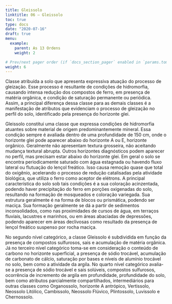 ```yaml
---
title: Gleissolo
linktitle: 06 – Gleissolo
toc: true
type: docs
date: "2020-07-16"
draft: true
menu:
  example:
    parent: As 13 Ordens
    weight: 2

# Prev/next pager order (if `docs_section_pager` enabled in `params.toml`)
weight: 6
---
```


Classe atribuída a solo que apresenta expressiva atuação do processo de gleização. Esse processo é resultante de condições de hidromorfia, causando intensa redução dos compostos de ferro, em presença de matéria orgânica, e condição de saturação permanente ou periódica. Assim, a principal diferença dessa classe para as demais classes é a manifestação de atributos que evidenciam o processo de gleização no perfil do solo, identificado pela presença do horizonte glei.

Gleissolo constitui uma classe que expressa condições de hidromorfia atuantes sobre material de origem predominantemente mineral. Essa condição sempre é avaliada dentro de uma profundidade de 150 cm, onde o horizonte glei pode aparecer abaixo do horizonte A ou E, horizonte orgânico. Geralmente não apresentam textura grosseira, não aceitando mudança textural abrupta. Outros horizontes diagnósticos podem aparecer no perfil, mas precisam estar abaixo do horizonte glei. Em geral o solo se encontra periodicamente saturado com água estagnada ou havendo fluxo lateral ou flutuação do lençol freático. Isso causa remoção quase que total do oxigênio, acelerando o processo de redução catalisadas pela atividade biológica, que utiliza o ferro como aceptor de elétrons. A principal característica do solo sob tais condições é a sua coloração acinzentada, podendo haver precipitação do ferro em porções oxigenadas do solo, resultando na formação de mosqueados e coloração variegada. Sua estrutura geralmente é na forma de blocos ou prismática, podendo ser maciça. Sua formação geralmente se dá a partir de sedimentos inconsolidados, como nas proximidades de cursos de água, em terraços fluviais, lacustres e marinhos, ou em áreas abaciadas de depressões, podendo aparecer em áreas declivosas como resultado da presença de lençol freático suspenso por rocha maciça.

No segundo nível categórico, a classe Gleissolo é subdividida em função da presença de compostos sulfurosos, sais e acumulação de matéria orgânica. Já no terceiro nível categórico toma-se em consideração o conteúdo de carbono no horizonte superficial, a presença de sódio trocável, acumulação de carbonato de cálcio, saturação por bases e níveis de alumínio trocável no solo, bem como a atividade da argila. No quarto nível categórico avalia-se a presença de sódio trocável e sais solúveis, compostos sulfurosos, ocorrência de incremento de argila em profundidade, profundidade do solo, bem como atributos parcialmente compartilhados, intermediários para outras classes como Organossolo, horizonte A antrópico, Vertissolo, Neossolo Litólico, Cambissolo, Neossolo Flúvico, Plintossolo, Luvissolo e Chernossolo.